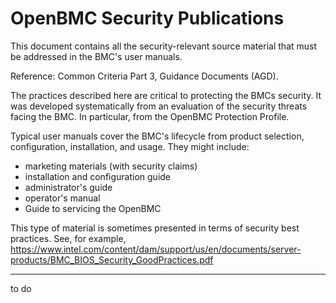 # OpenBMC Security Publications

This document contains all the security-relevant source material
that must be addressed in the BMC's user manuals.

Reference: Common Criteria Part 3, Guidance Documents (AGD).

The practices described here are critical to protecting the BMCs security.
It was developed systematically from an evaluation
of the security threats facing the BMC.
In particular, from the OpenBMC Protection Profile.

Typical user manuals cover the BMC's lifecycle from product selection, 
configuration, installation, and usage.
They might include:
 - marketing materials (with security claims)
 - installation and configuration guide
 - administrator's guide
 - operator's manual
 - Guide to servicing the OpenBMC

This type of material is sometimes presented
in terms of security best practices.
See, for example, 
https://www.intel.com/content/dam/support/us/en/documents/server-products/BMC_BIOS_Security_GoodPractices.pdf

------------------------------------------------------------------------

to do
